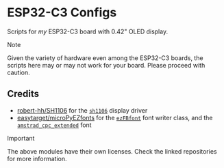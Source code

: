 # ESP32-C3 Configs

Scripts for _my_ ESP32-C3 board with 0.42" OLED display.

> [!NOTE]
> Given the variety of hardware even among the ESP32-C3 boards, the scripts here may or may not work for your board. Please proceed with caution.

## Credits

- [robert-hh/SH1106](https://github.com/robert-hh/SH1106) for the [`sh1106`](./lib/sh1106.py) display driver
- [easytarget/microPyEZfonts](https://github.com/easytarget/microPyEZfonts) for the [`ezFBfont`](./lib/ezFBfont.py) font writer class, and the [`amstrad_cpc_extended`](./lib/ezFBfont_amstrad_cpc_extended_ascii_08.py) font

> [!IMPORTANT]
> The above modules have their own licenses. Check the linked repositories for more information.
